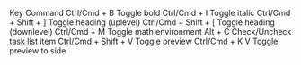 Key Command
Ctrl/Cmd + B Toggle bold
Ctrl/Cmd + I Toggle italic
Ctrl/Cmd + Shift + ] Toggle heading (uplevel)
Ctrl/Cmd + Shift + [ Toggle heading (downlevel)
Ctrl/Cmd + M Toggle math environment
Alt + C Check/Uncheck task list item
Ctrl/Cmd + Shift + V Toggle preview
Ctrl/Cmd + K V Toggle preview to side

